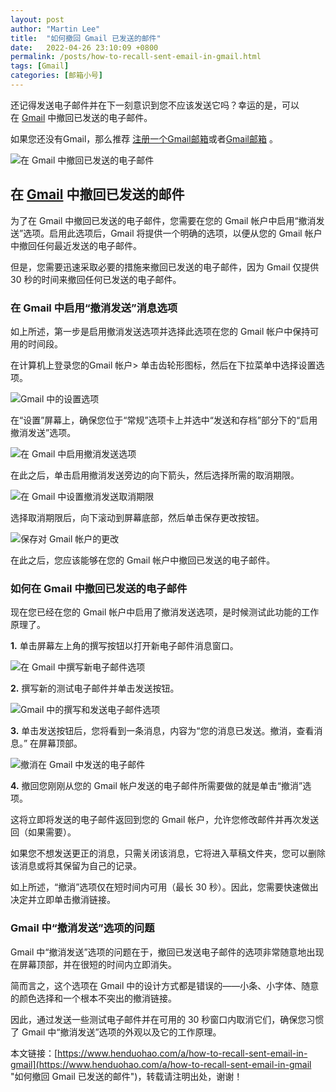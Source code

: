 ```yaml
---
layout: post  
author: "Martin Lee"  
title:  "如何撤回 Gmail 已发送的邮件"  
date:   2022-04-26 23:10:09 +0800  
permalink: /posts/how-to-recall-sent-email-in-gmail.html  
tags: [Gmail]  
categories: [邮箱小号]  
---
```

还记得发送电子邮件并在下一刻意识到您不应该发送它吗？幸运的是，可以在 [Gmail](https://www.henduohao.com/tag/gmail "Gmail是Google的免费网络邮件服务，也是世界上用户量最多的邮箱。") 中撤回已发送的电子邮件。

如果您还没有Gmail，那么推荐 [注册一个Gmail邮箱](https://www.henduohao.com/a/register-a-gmail)或者[Gmail邮箱](https://www.henduohao.com/product/1003.html) 。

![在 Gmail 中撤回已发送的电子邮件](https://p3-juejin.byteimg.com/tos-cn-i-k3u1fbpfcp/189f09d8304c4fbebf458d0f9e19a3d1~tplv-k3u1fbpfcp-zoom-1.image)

## 在 [Gmail](https://www.henduohao.com/tag/gmail "Gmail是Google的免费网络邮件服务，也是世界上用户量最多的邮箱。") 中撤回已发送的邮件

为了在 Gmail 中撤回已发送的电子邮件，您需要在您的 Gmail 帐户中启用“撤消发送”选项。启用此选项后，Gmail 将提供一个明确的选项，以便从您的 Gmail 帐户中撤回任何最近发送的电子邮件。

但是，您需要迅速采取必要的措施来撤回已发送的电子邮件，因为 Gmail 仅提供 30 秒的时间来撤回任何已发送的电子邮件。

### 在 Gmail 中启用“撤消发送”消息选项

如上所述，第一步是启用撤消发送选项并选择此选项在您的 Gmail 帐户中保持可用的时间段。

在计算机上登录您的Gmail 帐户> 单击齿轮形图标，然后在下拉菜单中选择设置选项。

![Gmail 中的设置选项](https://p3-juejin.byteimg.com/tos-cn-i-k3u1fbpfcp/17f0cbf1c7e04d1da225f2bc67ca7c3e~tplv-k3u1fbpfcp-zoom-1.image)

在“设置”屏幕上，确保您位于“常规”选项卡上并选中“发送和存档”部分下的“启用撤消发送”选项。

![在 Gmail 中启用撤消发送选项](https://p3-juejin.byteimg.com/tos-cn-i-k3u1fbpfcp/39ffd5ba70f645868fc3cce6ef27a01a~tplv-k3u1fbpfcp-zoom-1.image)

在此之后，单击启用撤消发送旁边的向下箭头，然后选择所需的取消期限。

![在 Gmail 中设置撤消发送取消期限](https://p3-juejin.byteimg.com/tos-cn-i-k3u1fbpfcp/06fb594c0d3f442cb8d596e49298db7b~tplv-k3u1fbpfcp-zoom-1.image)

选择取消期限后，向下滚动到屏幕底部，然后单击保存更改按钮。

![保存对 Gmail 帐户的更改](https://p3-juejin.byteimg.com/tos-cn-i-k3u1fbpfcp/163dc8f8f84d47ffa93f5b408659a6be~tplv-k3u1fbpfcp-zoom-1.image)

在此之后，您应该能够在您的 Gmail 帐户中撤回已发送的电子邮件。

### 如何在 Gmail 中撤回已发送的电子邮件

现在您已经在您的 Gmail 帐户中启用了撤消发送选项，是时候测试此功能的工作原理了。

**1.** 单击屏幕左上角的撰写按钮以打开新电子邮件消息窗口。

![在 Gmail 中撰写新电子邮件选项](https://p3-juejin.byteimg.com/tos-cn-i-k3u1fbpfcp/b899525591a0473aa1aa7eee94478d35~tplv-k3u1fbpfcp-zoom-1.image)

**2.** 撰写新的测试电子邮件并单击发送按钮。

![Gmail 中的撰写和发送电子邮件选项](https://p3-juejin.byteimg.com/tos-cn-i-k3u1fbpfcp/fb2f91edc84a47a8ad18c0cdf005d7a0~tplv-k3u1fbpfcp-zoom-1.image)

**3.** 单击发送按钮后，您将看到一条消息，内容为“您的消息已发送。撤消，查看消息。” 在屏幕顶部。

![撤消在 Gmail 中发送的电子邮件](https://p3-juejin.byteimg.com/tos-cn-i-k3u1fbpfcp/a3c462b070be4d85a9e82169d4f8283a~tplv-k3u1fbpfcp-zoom-1.image)

**4.** 撤回您刚刚从您的 Gmail 帐户发送的电子邮件所需要做的就是单击“撤消”选项。

这将立即将发送的电子邮件返回到您的 Gmail 帐户，允许您修改邮件并再次发送回（如果需要）。

如果您不想发送更正的消息，只需关闭该消息，它将进入草稿文件夹，您可以删除该消息或将其保留为自己的记录。

如上所述，“撤消”选项仅在短时间内可用（最长 30 秒）。因此，您需要快速做出决定并立即单击撤消链接。

### Gmail 中“撤消发送”选项的问题

Gmail 中“撤消发送”选项的问题在于，撤回已发送电子邮件的选项非常随意地出现在屏幕顶部，并在很短的时间内立即消失。

简而言之，这个选项在 Gmail 中的设计方式都是错误的——小条、小字体、随意的颜色选择和一个根本不突出的撤消链接。

因此，通过发送一些测试电子邮件并在可用的 30 秒窗口内取消它们，确保您习惯了 Gmail 中“撤消发送”选项的外观以及它的工作原理。

本文链接：[https://www.henduohao.com/a/how-to-recall-sent-email-in-gmail](https://www.henduohao.com/a/how-to-recall-sent-email-in-gmail "如何撤回 Gmail 已发送的邮件")，转载请注明出处，谢谢！
